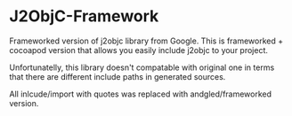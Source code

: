# J2ObjC-Framework
Frameworked version of j2objc library from Google. This is frameworked + cocoapod version that allows you easily include j2objc to your project.

Unfortunatelly, this library doesn't compatable with original one in terms that there are different include paths in generated sources.

All inlcude/import with quotes was replaced with andgled/frameworked version.

